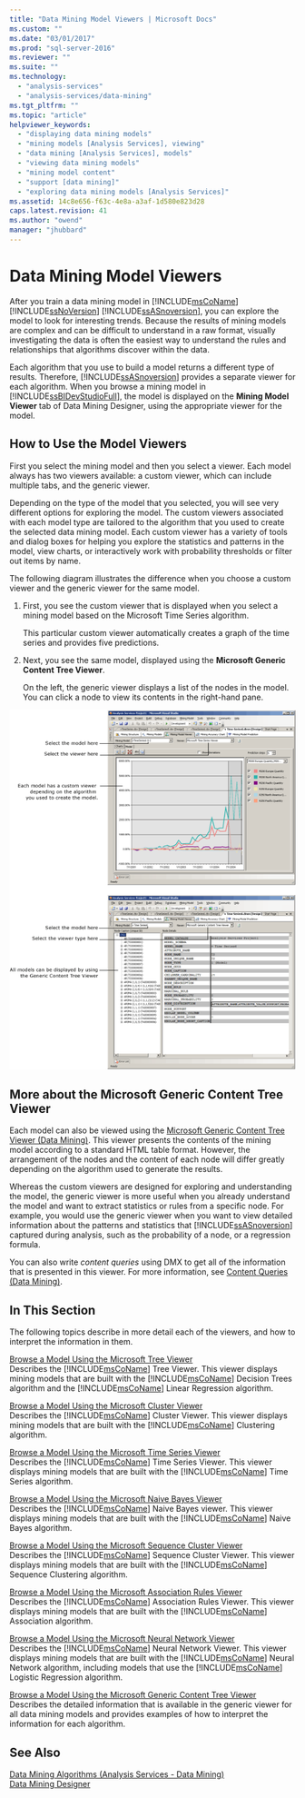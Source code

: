 ```yaml
---
title: "Data Mining Model Viewers | Microsoft Docs"
ms.custom: ""
ms.date: "03/01/2017"
ms.prod: "sql-server-2016"
ms.reviewer: ""
ms.suite: ""
ms.technology: 
  - "analysis-services"
  - "analysis-services/data-mining"
ms.tgt_pltfrm: ""
ms.topic: "article"
helpviewer_keywords: 
  - "displaying data mining models"
  - "mining models [Analysis Services], viewing"
  - "data mining [Analysis Services], models"
  - "viewing data mining models"
  - "mining model content"
  - "support [data mining]"
  - "exploring data mining models [Analysis Services]"
ms.assetid: 14c8e656-f63c-4e8a-a3af-1d580e823d28
caps.latest.revision: 41
ms.author: "owend"
manager: "jhubbard"
---
```

# Data Mining Model Viewers
  After you train a data mining model in [!INCLUDE[msCoName](../../advanced-analytics/r-services/tutorials/includes/msconame-md.md)] [!INCLUDE[ssNoVersion](../../advanced-analytics/r-services/includes/ssnoversion-md.md)] [!INCLUDE[ssASnoversion](../../analysis-services/includes/ssasnoversion-md.md)], you can explore the model to look for interesting trends. Because the results of mining models are complex and can be difficult to understand in a raw format, visually investigating the data is often the easiest way to understand the rules and relationships that algorithms discover within the data.  
  
 Each algorithm that you use to build a model returns a different type of results. Therefore, [!INCLUDE[ssASnoversion](../../analysis-services/includes/ssasnoversion-md.md)] provides a separate viewer for each algorithm. When you browse a mining model in [!INCLUDE[ssBIDevStudioFull](../../analysis-services/includes/ssbidevstudiofull-md.md)], the model is displayed on the **Mining Model Viewer** tab of Data Mining Designer, using the appropriate viewer for the model.  
  
## How to Use the Model Viewers  
 First you select the mining model and then you select a viewer. Each model always has two viewers available: a custom viewer, which can include multiple tabs, and the generic viewer.  
  
 Depending on the type of the model that you selected, you will see very different options for exploring the model. The custom viewers associated with each model type are tailored to the algorithm that you used to create the selected data mining model. Each custom viewer has a variety of tools and dialog boxes for helping you explore the statistics and patterns in the model, view charts, or interactively work with probability thresholds or filter out items by name.  
  
 The following diagram illustrates the difference when you choose a custom viewer and the generic viewer for the same model.  
  
1.  First, you see the custom viewer that is displayed when you select a mining model based on the Microsoft Time Series algorithm.  
  
     This particular custom viewer automatically creates a graph of the time series and provides five predictions.  
  
2.  Next, you see the same model, displayed using the **Microsoft Generic Content Tree Viewer**.  
  
     On the left, the generic viewer displays a list of the nodes in the model. You can click a node to view its contents in the right-hand pane.  
  
 ![Overview of mining model designer](../../analysis-services/data-mining/media/generic-mining-model-tab1.gif "Overview of mining model designer")  
  
## More about the Microsoft Generic Content Tree Viewer  
 Each model can also be viewed using the [Microsoft Generic Content Tree Viewer &#40;Data Mining&#41;](http://msdn.microsoft.com/en-US/library/ms187012(SQL.130).aspx). This viewer presents the contents of the mining model according to a standard HTML table format. However, the arrangement of the nodes and the content of each node will differ greatly depending on the algorithm used to generate the results.  
  
 Whereas the custom viewers are designed for exploring and understanding the model, the generic viewer is more useful when you already understand the model and want to extract statistics or rules from a specific node. For example, you would use the generic viewer when you want to view detailed information about the patterns and statistics that [!INCLUDE[ssASnoversion](../../analysis-services/includes/ssasnoversion-md.md)] captured during analysis, such as the probability of a node, or a regression formula.  
  
 You can also write *content queries* using DMX to get all of the information that is presented in this viewer. For more information, see [Content Queries &#40;Data Mining&#41;](../../analysis-services/data-mining/content-queries-data-mining.md).  
  
## In This Section  
 The following topics describe in more detail each of the viewers, and how to interpret the information in them.  
  
 [Browse a Model Using the Microsoft Tree Viewer](../../analysis-services/data-mining/browse-a-model-using-the-microsoft-tree-viewer.md)  
 Describes the [!INCLUDE[msCoName](../../advanced-analytics/r-services/tutorials/includes/msconame-md.md)] Tree Viewer. This viewer displays mining models that are built with the [!INCLUDE[msCoName](../../advanced-analytics/r-services/tutorials/includes/msconame-md.md)] Decision Trees algorithm and the [!INCLUDE[msCoName](../../advanced-analytics/r-services/tutorials/includes/msconame-md.md)] Linear Regression algorithm.  
  
 [Browse a Model Using the Microsoft Cluster Viewer](../../analysis-services/data-mining/browse-a-model-using-the-microsoft-cluster-viewer.md)  
 Describes the [!INCLUDE[msCoName](../../advanced-analytics/r-services/tutorials/includes/msconame-md.md)] Cluster Viewer. This viewer displays mining models that are built with the [!INCLUDE[msCoName](../../advanced-analytics/r-services/tutorials/includes/msconame-md.md)] Clustering algorithm.  
  
 [Browse a Model Using the Microsoft Time Series Viewer](../../analysis-services/data-mining/browse-a-model-using-the-microsoft-time-series-viewer.md)  
 Describes the [!INCLUDE[msCoName](../../advanced-analytics/r-services/tutorials/includes/msconame-md.md)] Time Series Viewer. This viewer displays mining models that are built with the [!INCLUDE[msCoName](../../advanced-analytics/r-services/tutorials/includes/msconame-md.md)] Time Series algorithm.  
  
 [Browse a Model Using the Microsoft Naive Bayes Viewer](../../analysis-services/data-mining/browse-a-model-using-the-microsoft-naive-bayes-viewer.md)  
 Describes the [!INCLUDE[msCoName](../../advanced-analytics/r-services/tutorials/includes/msconame-md.md)] Naive Bayes viewer. This viewer displays mining models that are built with the [!INCLUDE[msCoName](../../advanced-analytics/r-services/tutorials/includes/msconame-md.md)] Naive Bayes algorithm.  
  
 [Browse a Model Using the Microsoft Sequence Cluster Viewer](../../analysis-services/data-mining/browse-a-model-using-the-microsoft-sequence-cluster-viewer.md)  
 Describes the [!INCLUDE[msCoName](../../advanced-analytics/r-services/tutorials/includes/msconame-md.md)] Sequence Cluster Viewer. This viewer displays mining models that are built with the [!INCLUDE[msCoName](../../advanced-analytics/r-services/tutorials/includes/msconame-md.md)] Sequence Clustering algorithm.  
  
 [Browse a Model Using the Microsoft Association Rules Viewer](../../analysis-services/data-mining/browse-a-model-using-the-microsoft-association-rules-viewer.md)  
 Describes the [!INCLUDE[msCoName](../../advanced-analytics/r-services/tutorials/includes/msconame-md.md)] Association Rules Viewer. This viewer displays mining models that are built with the [!INCLUDE[msCoName](../../advanced-analytics/r-services/tutorials/includes/msconame-md.md)] Association algorithm.  
  
 [Browse a Model Using the Microsoft Neural Network Viewer](../../analysis-services/data-mining/browse-a-model-using-the-microsoft-neural-network-viewer.md)  
 Describes the [!INCLUDE[msCoName](../../advanced-analytics/r-services/tutorials/includes/msconame-md.md)] Neural Network Viewer. This viewer displays mining models that are built with the [!INCLUDE[msCoName](../../advanced-analytics/r-services/tutorials/includes/msconame-md.md)] Neural Network algorithm, including models that use the [!INCLUDE[msCoName](../../advanced-analytics/r-services/tutorials/includes/msconame-md.md)] Logistic Regression algorithm.  
  
 [Browse a Model Using the Microsoft Generic Content Tree Viewer](../../analysis-services/data-mining/browse-a-model-using-the-microsoft-generic-content-tree-viewer.md)  
 Describes the detailed information that is available in the generic viewer for all data mining models and provides examples of how to interpret the information for each algorithm.  
  
## See Also  
 [Data Mining Algorithms &#40;Analysis Services - Data Mining&#41;](../../analysis-services/data-mining/data-mining-algorithms-analysis-services-data-mining.md)   
 [Data Mining Designer](../../analysis-services/data-mining/data-mining-designer.md)  
  
  